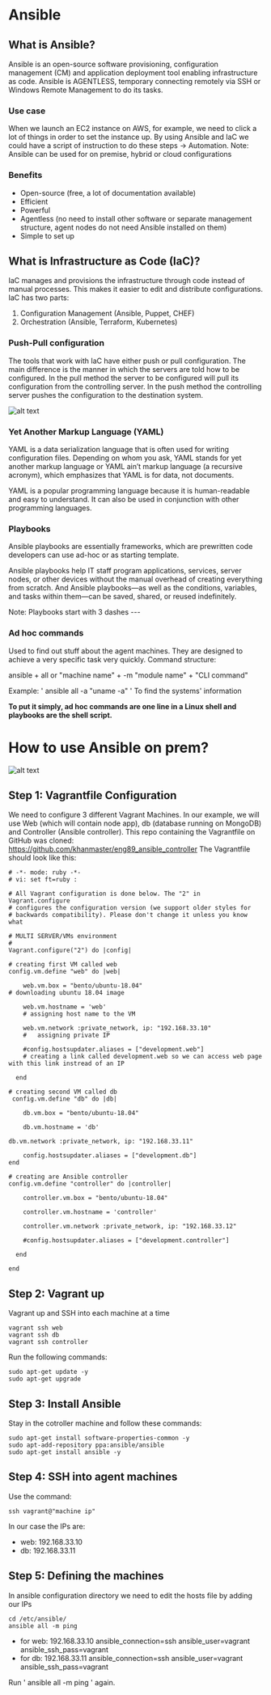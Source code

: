# Ansible

## What is Ansible?
Ansible is an open-source software provisioning, configuration management (CM) and application deployment tool enabling infrastructure as code. Ansible is AGENTLESS, temporary connecting remotely via SSH or Windows Remote Management to do its tasks.

### Use case
When we launch an EC2 instance on AWS, for example, we need to click a lot of things in order to set the instance up. By using Ansible and IaC we could have a script of instruction to do these steps -> Automation. 
Note: Ansible can be used for on premise, hybrid or cloud configurations

### Benefits
- Open-source (free, a lot of documentation available)
- Efficient
- Powerful
- Agentless (no need to install other software or separate management structure, agent nodes do not need Ansible installed on them)
- Simple to set up

## What is Infrastructure as Code (IaC)?
IaC manages and provisions the infrastructure through code instead of manual processes. This makes it easier to edit and distribute configurations.
IaC has two parts:
1. Configuration Management (Ansible, Puppet, CHEF)
2. Orchestration (Ansible, Terraform, Kubernetes)

### Push-Pull configuration
The tools that work with IaC have either push or pull configuration. The main difference is the manner in which the servers are told how to be configured. In the pull method the server to be configured will pull its configuration from the controlling server. In the push method the controlling server pushes the configuration to the destination system.

![alt text]()

### Yet Another Markup Language (YAML)
YAML is a data serialization language that is often used for writing configuration files. Depending on whom you ask, YAML stands for yet another markup language or YAML ain’t markup language (a recursive acronym), which emphasizes that YAML is for data, not documents. 

YAML is a popular programming language because it is human-readable and easy to understand. It can also be used in conjunction with other programming languages.


### Playbooks
Ansible playbooks are essentially frameworks, which are prewritten code developers can use ad-hoc or as starting template. 

Ansible playbooks help IT staff program applications, services, server nodes, or other devices without the manual overhead of creating everything from scratch. And Ansible playbooks—as well as the conditions, variables, and tasks within them—can be saved, shared, or reused indefinitely.

Note: Playbooks start with 3 dashes
	---

### Ad hoc commands
Used to find out stuff about the agent machines. They are designed to achieve a very specific task very quickly. 
Command structure:

ansible + all or "machine name" + -m "module name" + "CLI command"

Example:
' ansible all -a "uname -a" ' To find the systems' information 


**To put it simply, ad hoc commands are one line in a Linux shell and playbooks are the shell script.**

# How to use Ansible on prem?

![alt text]()

## Step 1: Vagrantfile Configuration
We need to configure 3 different Vagrant Machines. In our example, we will use Web (which will contain node app), db (database running on MongoDB) and Controller (Ansible controller). 
This repo containing the Vagrantfile on GitHub was cloned: https://github.com/khanmaster/eng89_ansible_controller
The Vagrantfile should look like this:

	# -*- mode: ruby -*-
	# vi: set ft=ruby :

	# All Vagrant configuration is done below. The "2" in Vagrant.configure
	# configures the configuration version (we support older styles for
	# backwards compatibility). Please don't change it unless you know what

	# MULTI SERVER/VMs environment 
	#	
	Vagrant.configure("2") do |config|

	# creating first VM called web  
  	config.vm.define "web" do |web|
    
    	web.vm.box = "bento/ubuntu-18.04"
   	# downloading ubuntu 18.04 image

    	web.vm.hostname = 'web'
    	# assigning host name to the VM
    
    	web.vm.network :private_network, ip: "192.168.33.10"
    	#   assigning private IP
    
    	#config.hostsupdater.aliases = ["development.web"]
    	# creating a link called development.web so we can access web page with this link instread of an IP   
        
      end
  
	# creating second VM called db
 	 config.vm.define "db" do |db|
    
    	db.vm.box = "bento/ubuntu-18.04"
    
    	db.vm.hostname = 'db'
    
   	db.vm.network :private_network, ip: "192.168.33.11"
    
    	config.hostsupdater.aliases = ["development.db"]     
  	end

 	# creating are Ansible controller
 	config.vm.define "controller" do |controller|
    
    	controller.vm.box = "bento/ubuntu-18.04"
    
    	controller.vm.hostname = 'controller'
    
    	controller.vm.network :private_network, ip: "192.168.33.12"
    
    	#config.hostsupdater.aliases = ["development.controller"] 
    
      end

    end

## Step 2: Vagrant up
Vagrant up and SSH into each machine at a time

	vagrant ssh web
	vagrant ssh db
	vagrant ssh controller

Run the following commands:

	sudo apt-get update -y
	sudo apt-get upgrade

## Step 3: Install Ansible 
Stay in the cotroller machine and follow these commands: 

	sudo apt-get install software-properties-common -y
	sudo apt-add-repository ppa:ansible/ansible
	sudo apt-get install ansible -y

## Step 4: SSH into agent machines
Use the command: 

	ssh vagrant@"machine ip"

In our case the IPs are:

- web: 192.168.33.10 
- db:  192.168.33.11

## Step 5: Defining the machines

In ansible configuration directory we need to edit the hosts file by adding our IPs 

	cd /etc/ansible/
	ansible all -m ping

- for web: 192.168.33.10 ansible_connection=ssh ansible_user=vagrant ansible_ssh_pass=vagrant
- for db: 192.168.33.11 ansible_connection=ssh ansible_user=vagrant ansible_ssh_pass=vagrant

Run ' ansible all -m ping ' again.
